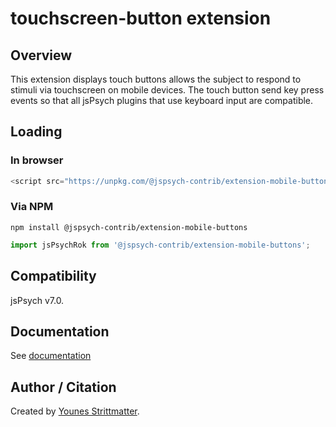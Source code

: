 # touchscreen-button extension

## Overview

This extension displays touch buttons allows the subject to respond to stimuli via touchscreen on mobile devices. The touch button send key press events so that all jsPsych plugins that use keyboard input are compatible.


## Loading

### In browser

```js
<script src="https://unpkg.com/@jspsych-contrib/extension-mobile-buttons@1.0.0">
```

### Via NPM

```
npm install @jspsych-contrib/extension-mobile-buttons
```

```js
import jsPsychRok from '@jspsych-contrib/extension-mobile-buttons';
```

## Compatibility

jsPsych v7.0.

## Documentation

See [documentation](docs/jspsych-mobile-buttons.md)

## Author / Citation

Created by [Younes Strittmatter](https://github.com/younesStrittmatter).
